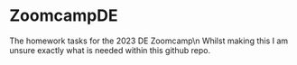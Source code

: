 # ZoomcampDE
The homework tasks for the 2023 DE Zoomcamp\n
Whilst making this I am unsure exactly what is needed within this github repo. 
